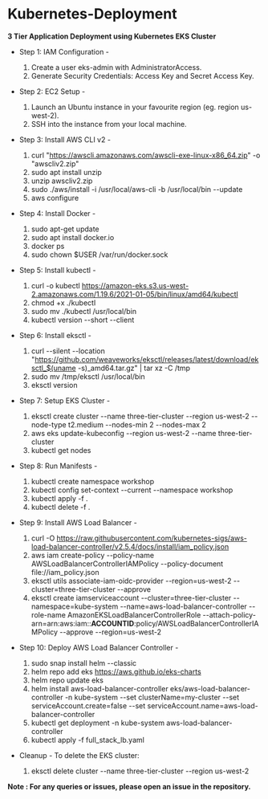 # Kubernetes-Deployment
****3 Tier Application Deployment using Kubernetes EKS Cluster****

* Step 1: IAM Configuration - 
  1. Create a user eks-admin with AdministratorAccess.
  2. Generate Security Credentials: Access Key and Secret Access Key.

* Step 2: EC2 Setup -
  1. Launch an Ubuntu instance in your favourite region (eg. region us-west-2).
  2. SSH into the instance from your local machine.

* Step 3: Install AWS CLI v2 - 
  1. curl "https://awscli.amazonaws.com/awscli-exe-linux-x86_64.zip" -o "awscliv2.zip"
  2. sudo apt install unzip
  3. unzip awscliv2.zip
  4. sudo ./aws/install -i /usr/local/aws-cli -b /usr/local/bin --update
  5. aws configure

* Step 4: Install Docker - 
  1. sudo apt-get update
  2. sudo apt install docker.io
  3. docker ps
  4. sudo chown $USER /var/run/docker.sock

* Step 5: Install kubectl - 
  1. curl -o kubectl https://amazon-eks.s3.us-west-2.amazonaws.com/1.19.6/2021-01-05/bin/linux/amd64/kubectl
  2. chmod +x ./kubectl
  3. sudo mv ./kubectl /usr/local/bin
  4. kubectl version --short --client

* Step 6: Install eksctl - 
  1. curl --silent --location "https://github.com/weaveworks/eksctl/releases/latest/download/eksctl_$(uname -s)_amd64.tar.gz" | tar xz -C /tmp
  2. sudo mv /tmp/eksctl /usr/local/bin
  3. eksctl version

* Step 7: Setup EKS Cluster - 
  1. eksctl create cluster --name three-tier-cluster --region us-west-2 --node-type t2.medium --nodes-min 2 --nodes-max 2
  2. aws eks update-kubeconfig --region us-west-2 --name three-tier-cluster
  3. kubectl get nodes

* Step 8: Run Manifests - 
  1. kubectl create namespace workshop
  2. kubectl config set-context --current --namespace workshop
  3. kubectl apply -f .
  4. kubectl delete -f .

* Step 9: Install AWS Load Balancer - 
  1. curl -O https://raw.githubusercontent.com/kubernetes-sigs/aws-load-balancer-controller/v2.5.4/docs/install/iam_policy.json
  2. aws iam create-policy --policy-name AWSLoadBalancerControllerIAMPolicy --policy-document file://iam_policy.json
  3. eksctl utils associate-iam-oidc-provider --region=us-west-2 --cluster=three-tier-cluster --approve
  4. eksctl create iamserviceaccount --cluster=three-tier-cluster --namespace=kube-system --name=aws-load-balancer-controller --role-name AmazonEKSLoadBalancerControllerRole --attach-policy-        
  arn=arn:aws:iam::__ACCOUNTID__:policy/AWSLoadBalancerControllerIAMPolicy --approve --region=us-west-2

* Step 10: Deploy AWS Load Balancer Controller - 
  1. sudo snap install helm --classic
  2. helm repo add eks https://aws.github.io/eks-charts
  3. helm repo update eks
  4. helm install aws-load-balancer-controller eks/aws-load-balancer-controller -n kube-system --set clusterName=my-cluster --set serviceAccount.create=false --set serviceAccount.name=aws-load-balancer-controller
  5. kubectl get deployment -n kube-system aws-load-balancer-controller
  6. kubectl apply -f full_stack_lb.yaml

* Cleanup - 
To delete the EKS cluster:
  1. eksctl delete cluster --name three-tier-cluster --region us-west-2

**Note : For any queries or issues, please open an issue in the repository.**


